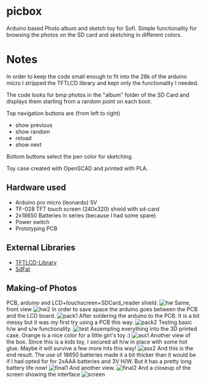 # picbox
Arduino based Photo album and sketch toy for Sofi. 
Simple functionality for browsing the photos on the SD card and sketching in different colors.



# Notes

In order to keep the code small enough to fit into the 28k of the arduino micro 
I stripped the TFTLCD library and kept only the functionality I needed.

The code looks for bmp photos in the "album" folder of the SD Card and 
displays them starting from a random point on each boot.

Top navigation buttons are (from left to right) 
- show previous
- show random
- reload
- show next

Bottom buttons select the pen color for sketching.

Toy case created with OpenSCAD and printed with PLA.

## Hardware used
- Arduino pro micro (leonardo) 5V
- TF-028 TFT touch screen (240x320) shield with sd-card
- 2x18650 Batteries in series (because I had some spare)
- Power switch
- Prototyping PCB 

## External Libraries

- [TFTLCD-Library](https://github.com/adafruit/TFTLCD-Library)
- [SdFat](https://github.com/greiman/SdFat)



## Making-of Photos

PCB, arduino and LCD+touchscreen+SDCard_reader shield.
![hw](/photos/hw.jpg)
Same, front view
![hw2](/photos/hw2.jpg)
In order to save space the arduino goes between the PCB and the LCD board.
![pack1](/photos/pack1.jpg)
After soldering the arduino to the PCB. It is a bit messy but it was my first try using a PCB this way.
![pack2](/photos/pack2.jpg)
Testing basic h/w and s/w functionality.
![test](/photos/test.jpg)
Assempling everything into the 3D printed case. Orange is a nice color for a little girl's toy :)
![ass1](/photos/ass1.jpg)
Another view of the box. Since this is a kids toy, I secured all h/w in place with some hot glue. Maybe it will survive a few more hits this way!
![ass2](/photos/ass2.jpg)
And this is the end result. The use of 18650 batteries made it a bit thicker than it would be if I had opted for for 2xAAA batteries and 3V H/W. But it has a pretty long battery life now!
![final1](/photos/final1.jpg)
And another view.
![final2](/photos/final2.jpg)
And a closeup of the screen showing the interface
![screen](/photos/screen.jpg)

